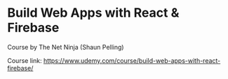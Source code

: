 # Build Web Apps with React & Firebase

Course by The Net Ninja (Shaun Pelling)

Course link: https://www.udemy.com/course/build-web-apps-with-react-firebase/